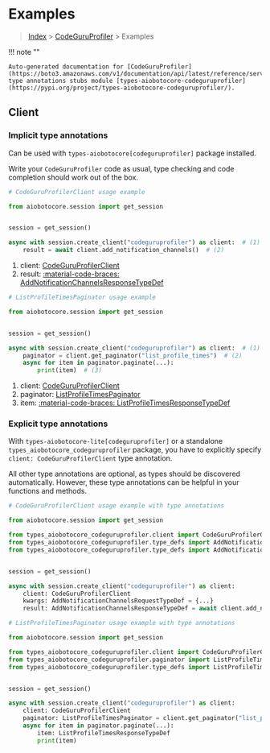 # Examples

> [Index](../README.md) > [CodeGuruProfiler](./README.md) > Examples

!!! note ""

    Auto-generated documentation for [CodeGuruProfiler](https://boto3.amazonaws.com/v1/documentation/api/latest/reference/services/codeguruprofiler.html#codeguruprofiler)
    type annotations stubs module [types-aiobotocore-codeguruprofiler](https://pypi.org/project/types-aiobotocore-codeguruprofiler/).

## Client

### Implicit type annotations

Can be used with `types-aiobotocore[codeguruprofiler]` package installed.

Write your `CodeGuruProfiler` code as usual,
type checking and code completion should work out of the box.



```python
# CodeGuruProfilerClient usage example

from aiobotocore.session import get_session


session = get_session()

async with session.create_client("codeguruprofiler") as client:  # (1)
    result = await client.add_notification_channels()  # (2)
```

1. client: [CodeGuruProfilerClient](./client.md)
2. result: [:material-code-braces: AddNotificationChannelsResponseTypeDef](./type_defs.md#addnotificationchannelsresponsetypedef) 



```python
# ListProfileTimesPaginator usage example

from aiobotocore.session import get_session


session = get_session()

async with session.create_client("codeguruprofiler") as client:  # (1)
    paginator = client.get_paginator("list_profile_times")  # (2)
    async for item in paginator.paginate(...):
        print(item)  # (3)
```

1. client: [CodeGuruProfilerClient](./client.md)
2. paginator: [ListProfileTimesPaginator](./paginators.md#listprofiletimespaginator)
3. item: [:material-code-braces: ListProfileTimesResponseTypeDef](./type_defs.md#listprofiletimesresponsetypedef) 




### Explicit type annotations

With `types-aiobotocore-lite[codeguruprofiler]`
or a standalone `types_aiobotocore_codeguruprofiler` package, you have to explicitly specify
`client: CodeGuruProfilerClient` type annotation.

All other type annotations are optional, as types should be discovered automatically.
However, these type annotations can be helpful in your functions and methods.


```python
# CodeGuruProfilerClient usage example with type annotations

from aiobotocore.session import get_session

from types_aiobotocore_codeguruprofiler.client import CodeGuruProfilerClient
from types_aiobotocore_codeguruprofiler.type_defs import AddNotificationChannelsResponseTypeDef
from types_aiobotocore_codeguruprofiler.type_defs import AddNotificationChannelsRequestTypeDef


session = get_session()

async with session.create_client("codeguruprofiler") as client:
    client: CodeGuruProfilerClient
    kwargs: AddNotificationChannelsRequestTypeDef = {...}
    result: AddNotificationChannelsResponseTypeDef = await client.add_notification_channels(**kwargs)
```



```python
# ListProfileTimesPaginator usage example with type annotations

from aiobotocore.session import get_session

from types_aiobotocore_codeguruprofiler.client import CodeGuruProfilerClient
from types_aiobotocore_codeguruprofiler.paginator import ListProfileTimesPaginator
from types_aiobotocore_codeguruprofiler.type_defs import ListProfileTimesResponseTypeDef


session = get_session()

async with session.create_client("codeguruprofiler") as client:
    client: CodeGuruProfilerClient
    paginator: ListProfileTimesPaginator = client.get_paginator("list_profile_times")
    async for item in paginator.paginate(...):
        item: ListProfileTimesResponseTypeDef
        print(item)
```


